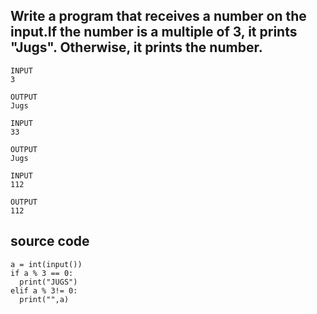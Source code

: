 ## Write a program that receives a number on the input.If the number is a multiple of 3, it prints "Jugs". Otherwise, it prints the number.

```
INPUT 
3

OUTPUT
Jugs
```

```
INPUT 
33

OUTPUT
Jugs
```

```
INPUT 
112

OUTPUT
112
```

## source code
```
a = int(input())
if a % 3 == 0:
  print("JUGS")  
elif a % 3!= 0:
  print("",a)
```  
